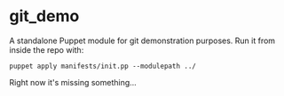 # git_demo

A standalone Puppet module for git demonstration purposes.  Run it from inside the repo with:

```
puppet apply manifests/init.pp --modulepath ../
```

Right now it's missing something...
